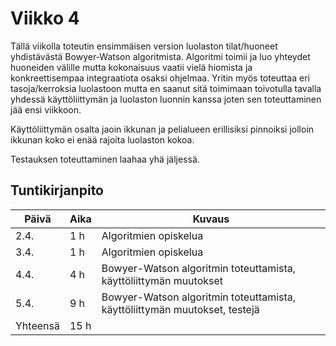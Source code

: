 # Viikko 4

Tällä viikolla toteutin ensimmäisen version luolaston tilat/huoneet yhdistävästä Bowyer-Watson algoritmista. Algoritmi toimii ja luo yhteydet huoneiden välille mutta kokonaisuus vaatii vielä hiomista ja konkreettisempaa integraatiota osaksi ohjelmaa. Yritin myös toteuttaa eri tasoja/kerroksia luolastoon mutta en saanut sitä toimimaan toivotulla tavalla yhdessä käyttöliittymän ja luolaston luonnin kanssa joten sen toteuttaminen jää ensi viikkoon.

Käyttöliittymän osalta jaoin ikkunan ja pelialueen erillisiksi pinnoiksi jolloin ikkunan koko ei enää rajoita luolaston kokoa.

Testauksen toteuttaminen laahaa yhä jäljessä.



## Tuntikirjanpito

| Päivä | Aika | Kuvaus |
| ----- | ------------- | ------ |
| 2.4.  | 1 h            | Algoritmien opiskelua |
| 3.4.  | 1 h            | Algoritmien opiskelua |
| 4.4.  | 4 h            | Bowyer-Watson algoritmin toteuttamista, käyttöliittymän muutokset  |
| 5.4.  | 9 h            | Bowyer-Watson algoritmin toteuttamista, käyttöliittymän muutokset, testejä |
| Yhteensä | 15 h         |        |
